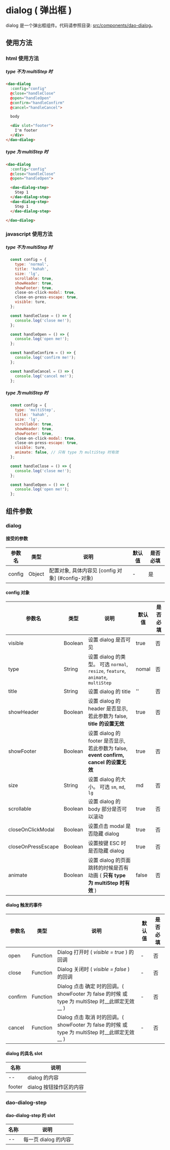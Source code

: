 # dialog ( 弹出框 )

dialog 是一个弹出框组件。代码请参照目录: [src/components/dao-dialog](../src/components/dao-dialog)。

## 使用方法

### html 使用方法

##### type 不为 multiStep 时

```HTML
<dao-dialog
  :config="config"
  @close="handleClose"
  @open="handleOpen"
  @confirm="handleConfirm"
  @cancel="handleCancel">

  body

  <div slot="footer">
    I'm footer
  </div>
</dao-dialog>
```

##### type 为 multiStep 时

```HTML
<dao-dialog
  :config="config"
  @close="handleClose"
  @open="handleOpen">

  <dao-dialog-step>
    Step 1
  </dao-dialog-step>
  <dao-dialog-step>
    Step 1
  </dao-dialog-step>

</dao-dialog>
```

### javascript 使用方法

##### type 不为 multiStep 时

``` js
  const config = {
    type: 'normal',
    title: 'hahah',
    size: 'lg',
    scrollable: true,
    showHeader: true,
    showFooter: true,
    close-on-click-modal: true,
    close-on-press-escape: true,
    visible: ture,
  };

  const handleClose = () => {
    console.log('close me!');
  };

  const handleOpen = () => {
    console.log('open me!');
  };

  const handleConfirm = () => {
    console.log('confirm me!');
  };

  const handleCancel = () => {
    console.log('cancel me!');
  };
```

##### type 为 multiStep 时

``` js
  const config = {
    type: 'multiStep',
    title: 'hahah',
    size: 'lg',
    scrollable: true,
    showHeader: true,
    showFooter: true,
    close-on-click-modal: true,
    close-on-press-escape: true,
    visible: ture,
    animate: false, // 只有 type 为 multiStep 时有效
  };

  const handleClose = () => {
    console.log('close me!');
  };

  const handleOpen = () => {
    console.log('open me!');
  };
```

## 组件参数

### dialog

#### 接受的参数

参数名 | 类型 | 说明 | 默认值 | 是否必填
-|-|-|-|-
config | Object | 配置对象, 具体内容见 [config 对象] (#config-对象) | - | 是

#### config 对象

参数名 | 类型 | 说明 | 默认值 | 是否必填
-|-|-|-|-
visible | Boolean | 设置 dialog 是否可见 | true | 否
type | String | 设置 dialog 的类型。 可选 `normal`, `resize`, `feature`, `animate`, `multiStep` | nomal | 否
title | String | 设置 dialog 的 title | '' | 否
showHeader | Boolean | 设置 dialog 的 header 是否显示, 若此参数为 false,  __title 的设置无效__ | true | 否
showFooter | Boolean | 设置 dialog 的 footer 是否显示, 若此参数为 false, __event confirm, cancel 的设置无效__ | true | 否
size | String | 设置 dialog 的大小。 可选 `sm`, `md`, `lg` | md | 否
scrollable | Boolean | 设置 dialog 的 body 部分是否可以滚动 | true | 否
closeOnClickModal | Boolean | 设置点击 modal 是否隐藏 dialog | true | 否
closeOnPressEscape | Boolean | 设置按键 ESC 时是否隐藏 dialog | true | 否
animate | Boolean | 设置 dialog 的页面跳转的时候是否有动画 ( __只有 type 为 multiStep 时有效__ ) | false | 否

#### dialog 触发的事件

参数名 | 类型 | 说明 | 默认值 | 是否必填
-|-|-|-|-
open | Function | Dialog 打开时 ( _visible = true_ ) 的回调  | - | 否
close | Function | Dialog 关闭时 ( _visible = false_ ) 的回调 | - | 否
confirm | Function | Dialog 点击 确定 时的回调。( showFooter 为 false 的时候 或 type 为 multiStep 时__此绑定无效__ ) | - | 否
cancel | Function | Dialog 点击 取消 时的回调。( showFooter 为 false 的时候 或 type 为 multiStep 时__此绑定无效__ ) | - | 否

#### dialog 的具名 slot

名称 | 说明
-|-
 -- | dialog 的内容
footer | dialog 按钮操作区的内容

### dao-dialog-step

#### dao-dialog-step 的 slot

名称 | 说明
-|-
 -- | 每一页 dialog 的内容
